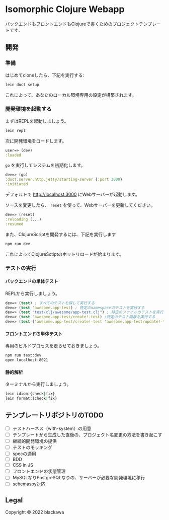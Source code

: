 # Isomorphic Clojure Webapp

バックエンドもフロントエンドもClojureで書くためのプロジェクトテンプレートです.

## 開発

### 準備

はじめてcloneしたら、下記を実行する:

```sh
lein duct setup
```

これによって、あなたのローカル環境専用の設定が構築されます。

### 開発環境を起動する

まずはREPLを起動しましょう。

```sh
lein repl
```

次に開発環境をロードします。

```clojure
user=> (dev)
:loaded
```

`go` を実行してシステムを初期化します。

```clojure
dev=> (go)
:duct.server.http.jetty/starting-server {:port 3000}
:initiated
```

デフォルトで <http://localhost:3000> にWebサーバーが起動します。

ソースを変更したら、 `reset` を使って、Webサーバーを更新してください。

```clojure
dev=> (reset)
:reloading (...)
:resumed
```

また、ClojureScriptを開発するには、下記を実行します

```sh
npm run dev
```

これによってClojureSctiptのホットリロードが始まります。

### テストの実行

#### バックエンドの単体テスト

REPLから実行しましょう。

```clojure
dev=> (test) ; すべてのテストを探して実行する
dev=> (test 'awesome.app-test) ; 特定のnamespaceのテストを実行する
dev=> (test "test/clj/awesome/app-test.clj") ; 特定のファイルのテストを実行する
dev=> (test 'awesome.app-test/create!-test) ;特定のテスト関数を実行する
dev=> (test ['awesome.app-test/create!-test 'awesome.app-test/update!-test]) ; 複数のテストを実行することもできる
```

#### フロントエンドの単体テスト

専用のビルドプロセスを走らせておきましょう。

```sh
npm run test:dev
open localhost:8021
```

#### 静的解析

ターミナルから実行しましょう。

```sh
lein idiom:{check|fix}
lein format:{check|fix}
```

## テンプレートリポジトリのTODO

- [ ] テストハーネス（with-system）の用意
- [ ] テンプレートから生成した直後の、プロジェクト名変更の方法を書き起こす
- [ ] 継続的開発環境の提供
- [ ] テストのモッキング
- [ ] specの適用
- [ ] BDD
- [ ] CSS in JS
- [ ] フロントエンドの状態管理
- [ ] MySQLなりPostgreSQLなりの、サーバーが必要な開発環境に移行
- [ ] schemaspy対応

## Legal

Copyright © 2022 blackawa
